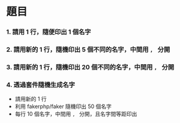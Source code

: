 # 題目

### 1. 請用 1 行，隨便印出 1 個名字
 
### 2. 請用新的 1 行，隨機印出 5 個不同的名字，中間用 `, ` 分開

### 3. 請用新的 1 行，隨機印出 20 個不同的名字，中間用 `, ` 分開

### 4. 透過套件隨機生成名字
- 請用新的 1 行
- 利用 fakerphp/faker 隨機印出 50 個名字
- 每行 10 個名字，中間用 `, ` 分開，且名字間等距印出
